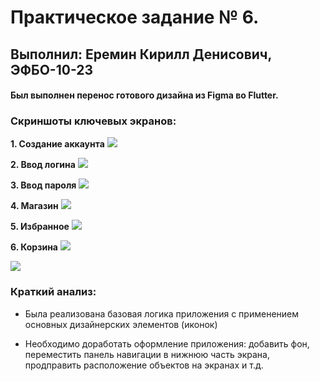 # Практическое задание № 6.
## Выполнил: Еремин Кирилл Денисович, ЭФБО-10-23

#### Был выполнен перенос готового дизайна из Figma во Flutter.
### Скриншоты ключевых экранов:
**1. Создание аккаунта**
![](create_account.png)

**2. Ввод логина**
![](enter_login.png)

**3. Ввод пароля**
![](enter_password.png)

**4. Магазин**
![](shop.png)

**5. Избранное**
![](favorites.png)

**6. Корзина**
![](cart_1.png)

![](cart_2.png)


### Краткий анализ:
* Была реализована базовая логика приложения с применением основных дизайнерских элементов (иконок)

* Необходимо доработать оформление приложения: добавить фон, переместить панель навигации в нижнюю часть экрана, продправить расположение объектов на экранах и т.д.